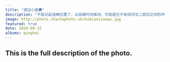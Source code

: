 ```yaml
---
title: "湖边小屋🛖"
description: "不能记起准确位置了，从拍摄时间推测，可能是位于倒淌河与二郎剑之间的环湖公路上，也是以前的G109青海湖段。远处是青海湖北岸的沙丘，近处是藏族牧民的房子，生活在这里真的感觉很美好。"
image: http://photo.chachaphoto.uk/hubianxiaowu.jpg
featured: true
date: 2020-09-15
albums: qinghai
---
```


## This is the full description of the photo.

